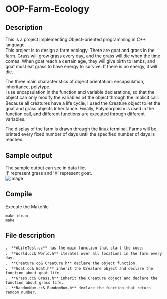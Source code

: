 # OOP-Farm-Ecology

## Description
This is a project implementing Object-oriented programming in C++ language.  
This project is to design a farm ecology. There are goat and grass in the farm. 
Grass will grow grass every day, and the grass will die when the time comes. When goat reach a certain age, 
they will give birth to lambs, and goat must eat grass to have energy to survive. If there is no energy, it will die.  

The three main characteristics of object orientation: encapsulation, inheritance, polytype.  
I use encapsulation in the function and variable declarations, so that the object can only modify the variables of the object through the implicit call. Because all creatures have a life cycle, I used the Creature object to let the goat and grass objects Inheritance. Finally, Polymorphism is used in the function call, and different functions are executed through different variables.  

The display of the farm is drawn through the linux terminal. Farms will be printed every fixed number of days until the specified number of days is reached.  

## Sample output
The sample output can see in data file.  
'I' represent grass and 'X' represent goat.  
![image](https://user-images.githubusercontent.com/48405514/208472449-d84f2c87-c5e9-413f-ad59-840ef6f6ed24.png)  

## Compile
Execute the Makefile
```
make clean  
make
```

## File description
```
． **ALifeTest.cc** has the main function that start the code.
． **World.cc& World.h** iterates over all locations in the farm every day.
． **Creature.cc& Creature.h** declare the object function.
． **Goat.cc& Goat.h** inherit the Creature object and declare the function about goat life.
． **Grass.cc& Grass.h** inherit the Creature object and declare the function about grass life.
． **RandomNum.cc& RandomNum.h** declare the function that return ramdom number.
```

